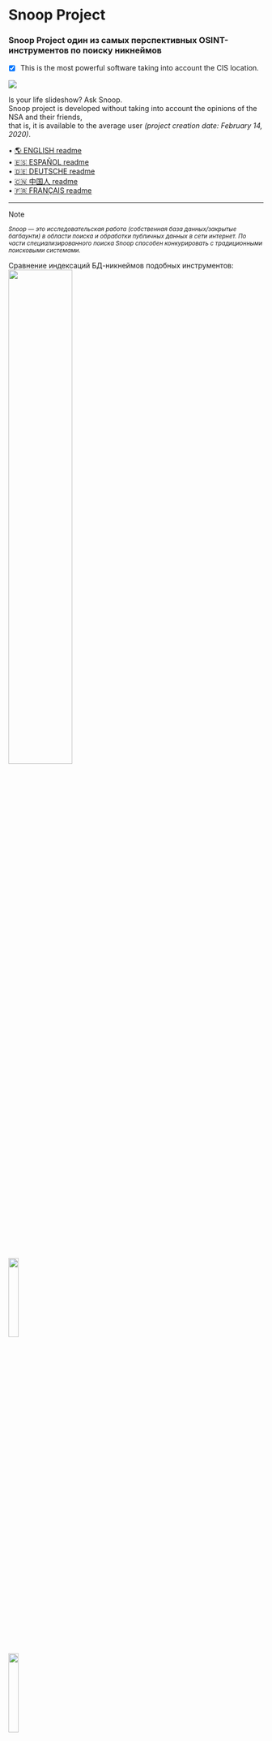 Snoop Project
=============

### Snoop Project один из самых перспективных OSINT-инструментов по поиску никнеймов
- [X] This is the most powerful software taking into account the CIS location.

<img src="https://raw.githubusercontent.com/snooppr/snoop/master/images/snoop.jpg" />

Is your life slideshow? Ask Snoop.  
Snoop project is developed without taking into account the opinions of the NSA and their friends,  
that is, it is available to the average user *(project creation date: February 14, 2020)*.  

 • [🌎 ENGLISH readme](https://github.com/snooppr/snoop/blob/master/README.en.md "Please feel free to improve the translation of this page.")  
 • [🇪🇸 ESPAÑOL readme](https://github.com/snooppr/snoop/blob/master/README.es.md "Por favor, siéntase libre de mejorar la traducción de esta página.")  
 • [🇩🇪 DEUTSCHE readme](https://github.com/snooppr/snoop/blob/master/README.de.md "Bitte zögern Sie nicht, die Übersetzung dieser Seite zu verbessern..")  
 • [🇨🇳 中国人 readme](https://github.com/snooppr/snoop/blob/master/README.cn.md "请随时改进此页面的翻译。")  
 • [🇫🇷 FRANÇAIS readme](https://github.com/snooppr/snoop/blob/master/README.fr.md "N'hésitez pas à améliorer la traduction de cette page.")  

 ---

> [!NOTE]
> <sub>*Snoop — это исследовательская работа (собственная база данных/закрытые багбаунти) в области поиска и обработки публичных данных в сети интернет. По части специализированного поиска Snoop способен конкурировать с традиционными поисковыми системами.*</sub>  

Сравнение индексаций БД-никнеймов подобных инструментов:  
<img src="https://img.shields.io/badge/Snoop-~3700+%20websites-success" width="50%" />  
<img src="https://img.shields.io/badge/Sherlock-~400 websites-yellowgreen" width="20%" />  
<img src="https://img.shields.io/badge/Spiderfoot-~350 websites-yellowgreen" width="20%" />  
<img src="https://img.shields.io/badge/Whatsmyname-~300 websites-yellowgreen" width="20%" />  
<img src="https://img.shields.io/badge/Namechk-~100 websites-red" width="15%" />  


| Платформа             | Поддержка |
|-----------------------|:---------:|
| <img src="https://raw.githubusercontent.com/snooppr/snoop/master/icons/Linux.png" width="5%" /> GNU/Linux             |     ✅    |
| <img src="https://raw.githubusercontent.com/snooppr/snoop/master/icons/Windows.png" width="5%" /> Windows 7/10 (32/64)  |     ✅    |
| <img src="https://raw.githubusercontent.com/snooppr/snoop/master/icons/Android.png" width="5%" /> Android (Termux)      |     ✅    |
| <img src="https://raw.githubusercontent.com/snooppr/snoop/master/icons/macOS.png" width="5%" /> macOS                 |     🚫    |
| <img src="https://raw.githubusercontent.com/snooppr/snoop/master/icons/IOS.png" width="5%" /> IOS                   |     🚫    |
| <img src="https://raw.githubusercontent.com/snooppr/snoop/master/icons/WSL.png" width="5%" /> WSL                   |     🚫    |  


Snoop for OS Windows and GNU/Linux
==================================

**Snoop Local database**  
<img src="https://raw.githubusercontent.com/snooppr/snoop/master/images/snoop_run.png" />  
[Snoop full version database 3700+ websites ⚡️⚡️⚡️](https://raw.githubusercontent.com/snooppr/snoop/master/websites.md "Database Snoop")  

## Релиз/Release
<img src="https://raw.githubusercontent.com/snooppr/snoop/master/images/snoop box.png" width="35%" />  

**RU**: Snoop поставляется готовыми сборками (релиз) и не требует зависимостей (библиотек) или установки python,
то есть работает на чистой машине с OS Windows или GNU/Linux.  
**EN**: Snoop comes with ready-made assemblies (release) and does not require dependencies (libraries) or python installation, that is, it runs on a clean machine with OS Windows or GNU/Linux.  
┗━━ ⬇️[Download Snoop Project](https://github.com/snooppr/snoop/releases "скачать готовую сборку Snoop для Windows и GNU/Linux")  

<img src="https://raw.githubusercontent.com/snooppr/snoop/master/images/Run.gif"/>  

<details>
<summary> 🟣 Snoop Project Plugins</summary>  

### 1. Demonstration of one of the methods in the Plugin — 〘GEO_IP/domain〙  
https://github.com/snooppr/snoop/assets/61022210/ab20ec4f-8eb2-40ff-b773-4e3443ad2a70  

$$$$

Reports are also available in csv/txt/CLI/maps  
<img src="https://raw.githubusercontent.com/snooppr/snoop/master/images/GEO_IPcsv.jpeg" />  

$$$$

Report in HTML format on the OSM map (Snoop full version)  
<img src="https://raw.githubusercontent.com/snooppr/snoop/master/images/plugin GEO_IP_domain.jpg" />  

$$$$
### 2. Demonstration of one of the methods in the Plugin — 〘Yandex_parser〙  
<img src="https://raw.githubusercontent.com/snooppr/snoop/master/images/Yandex_parser.gif" />  

$$$$

Search report dozen nickname (Plugin — Yandex_parser)  
<img src="https://raw.githubusercontent.com/snooppr/snoop/master/images/Yandex_parser 4.png" />  

$$$$

### 3. Demonstration of one of the methods in the Plugin — 〘Reverse Vgeocoder〙  
https://github.com/snooppr/snoop/assets/61022210/0be6ac32-c72f-4a18-9c9e-3413085f57c3  

Snoop выбирает из грязных данных (цифры, буквы, спецсимволы) лишь геокоррдинаты, расставляет по ним маркеры на карте и подписывает их близлежащими населенными пунками.  

Visualization of signed geocoordinates: HTML report (Snoop full version)  
<img src="https://raw.githubusercontent.com/snooppr/snoop/master/images/plugin Reverse Vgeocoder.jpg" />  

</details>

<details>
<summary> 🟤 Самостоятельная сборка ПО из исходного кода/Self-build software from source</summary>  

**Native Installation**  
+ Примечание: не делать так, если хотите установить snoop на android/termux
*(установка отличается, для этого смотри специальный пункт ниже).*  
+ Примечание: требуемая версия python 3.7+

```
# Клонировать репозиторий
$ git clone https://github.com/snooppr/snoop

# Войти в рабочий каталог
$ cd ~/snoop

# Установить python3 и python3-pip, если они не установлены
$ apt-get update && apt-get install python3 python3-pip

# Установить зависимости 'requirements'
$ pip install --upgrade pip
$ python3 -m pip install -r requirements.txt
# Если вместо флагов стран отображаются буквенные коды, доставить пакет шрифта, например (цветной)
$ apt-get install fonts-noto-color-emoji или $ apt-get install ttf-ancient-fonts (монохромный)
# На OS Windows использовать cmd или powershell (на выбор по удобству), но не WSL!
```
</details>

<details>
<summary> 🟢 Использование/Using</summary>  

```
usage: snoop_cli [search arguments...] nickname
or
usage: snoop_cli [service arguments | plugins arguments]


$ snoop_cli --help #запуск сборки на GNU/Linux

Справка

optional arguments:
  -h, --help            show this help message and exit

service arguments:
  --version, -V         About: вывод на печать версий:: OS; Snoop;
                        Python и Лицензии
  --list-all, -l        Вывести на печать детальную информацию о базе
                        данных Snoop
  --donate, -d          Пожертвовать на развитие Snoop Project-а,
                        получить/приобрести Snoop full version
  --autoclean, -a       Удалить все отчеты, очистить место
  --update, -U          Обновить Snoop

plugins arguments:
  --module, -m          OSINT поиск: задействовать различные плагины
                        Snoop:: IP/GEO/YANDEX

search arguments:
  nickname              Никнейм разыскиваемого пользователя.
                        Поддерживается поиск одновременно нескольких имен.
                        Ник, содержащий в своем имени пробел, заключается в
                        кавычки
  --verbose, -v         Во время поиска 'nickname' выводить на печать
                        подробную вербализацию
  --web-base, -w        Подключиться для поиска 'nickname' к
                        динамично-обновляемой web_БД (3700+ сайтов). В demo
                        version функция отключена
  --site , -s <site_name> 
                        Указать имя сайта из БД '--list-all'. Поиск
                        'nickname' на одном указанном ресурсе, допустимо
                        использовать опцию '-s' несколько раз
  --exclude , -e <country_code> 
                        Исключить из поиска выбранный регион,
                        допустимо использовать опцию '-e' несколько раз,
                        например, '-e RU -e WR' исключить из поиска Россию и
                        Мир
  --include , -i <country_code> 
                        Включить в поиск только выбранный регион,
                        допустимо использовать опцию '-i' несколько раз,
                        например, '-i US -i UA' поиск по США и Украине
  --country-sort, -c    Печать и запись результатов по странам, а не по алфавиту
  --time-out , -t <digit> 
                        Установить выделение макс.времени на ожидание
                        ответа от сервера (секунды). Влияет на
                        продолжительность поиска. Влияет на 'Timeout ошибки'.
                        Вкл. эту опцию необходимо при медленном интернет
                        соединении (по умолчанию 9с)
  --found-print, -f     Выводить на печать только найденные аккаунты
  --no-func, -n         ✓Монохромный терминал, не использовать цвета в url
                        ✓Запретить открытие web browser-а
                        ✓Отключить вывод на печать флагов стран
                        ✓Отключить индикацию и статус прогресса
  --userlist , -u <file> 
                        Указать файл со списком user-ов. Snoop
                        интеллектуально обработает данные и предоставит
                        доп.отчеты
  --save-page, -S       Сохранять найденные странички пользователей в
                        локальные html-файлы
  --cert-on, -C         Вкл проверку сертификатов на серверах. По
                        умолчанию проверка сертификатов на серверах отключена,
                        что позволяет обрабатывать проблемные сайты без ошибок
  --headers , -H <User-Agent> 
                        Задать user-agent вручную, агент заключается
                        в кавычки, по умолчанию для каждого сайта задается
                        случайный либо переопределенный user-agent из БД snoop
  --quick, -q           Быстрый и агрессивный режим поиска. Не
                        обрабатывает повторно сбойные ресурсы, в следствие
                        чего, ускоряется поиск, но и немного повышается
                        Bad_raw. Quick-режим не выводит промежуточные
                        результаты на печать, потребляет больше ресурсов,
                        эффективен и предназначен для Snoop full version

```  

**Example**
```
# Для поиска только одного пользователя:
$ python3 snoop.py nickname1 #Running from source
$ snoop_cli nickname1 #Running from release linux
# Или, например, кириллица поддерживается:
$ python3 snoop.py олеся #Running from source
# Для поиска имени, содержащего пробел:
$ snoop_cli "ivan ivanov" #Running from release linux
$ snoop_cli ivan_ivanov #Running from release linux
$ snoop_cli ivan-ivanov #Running from release linux

# Запуск на OS Windows:
$ python snoop.py nickname1 #Running from source
$ snoop_cli.exe nickname1 #Running from release win
# Для поиска одного и более юзеров:
$ snoop_cli.exe nickname1 nickname2 nickname123321 #Running from release win

# Поиск множества юзеров — сортировка вывода результатов по странам;
# избежание зависаний на сайтах (чаще 'мёртвая зона' зависит от ip-адреса пользователя);
# выводить на печать только найденные аккаунты; сохранять странички найденных
# аккаунтов локально; указать файл со списком разыскиваемых аккаунтов;
# подключиться для поиска к расширяемой и обновляемой web-base Snoop;
# исключить из поиска все сайты в RU-регионе:
$ snoop_cli -с -t 6 -f -S -u ~/file.txt -w -e RU #Running from release linux

# Поиск двух username на двух ресурсах:
$ snoop_cli -s habr -s lichess chikamaria irina

# проверить базу данных Snoop:
$ snoop_cli --list-all #Running from release linux

# распечатать справку по функциям Snoop:
$ snoop_cli --help #Running from release linux

# Задействовать плагины Snoop:
$ snoop_cli --module #Running from release linux

# Получить Snoop full version:
$ snoop_cli --donate
```

+ **'ctrl + c'** — прервать поиск.  
+ Найденные учетные записи будут храниться в
`~/snoop/results/nicknames/*{txt|csv|html}`.  
+ csv открывать в *office, разделитель полей **запятая**.  
+ Уничтожить **все** результаты поиска — удалить каталог '~/snoop/results',
или в т.ч. и сбросить кэш `snoop_cli.exe --autoclean #Running from release OS Windows`.

```
# Обновляйте Snoop для тестирования новых функций в ПО:
$ python3 snoop.py --update #требуется установка Git.
```
</details>  

<details>
<summary> 🔵 Snoop for Android</summary>  

 • [Для удобства отдельный мануал (необязательно)](https://github.com/snooppr/snoop/blob/master/README_android.md "Snoop for Android")  

<p align="center">  
  <img src="https://raw.githubusercontent.com/snooppr/snoop/master/images/Snoop_2android.png" width="70%"/>  
</p>  

$$search-nickname$$  
<p align="center">  
  <img src="https://raw.githubusercontent.com/snooppr/snoop/master/images/snoopandroid.png" />  
</p>  

$$plugins$$
<img src="https://raw.githubusercontent.com/snooppr/snoop/master/images/Snoop_termux.plugins.png" />  

**Native Installation**  

Установить [Termux](https://f-droid.org/ru/packages/com.termux/ "F-Droid")  
```
# ПРИМЕЧАНИЕ_1!: если у пользователя ошибки при $ 'pkg update', например из-за цензуры в стране,
# и/или из-за того, что Termux давно не обновлялся на устройстве пользователя,
# то удаление/установка Termux-приложения не поможет,
# т.к. после удаления старые репозитории остаются на устройстве пользователя, решение:
$ termux-change-repo 
# и выбрать получение обновлений (для всех репо) из другого зеркала-репозитория.

# Войти в домашнюю папку Termux (т.е. просто открыть Termux)
$ termux-setup-storage
$ pwd #/data/data/com.termux/files/home #дефолтный/домашний каталог

# Установить python3 и зависимости
$ apt update && pkg upgrade && pkg install python libcrypt libxml2 libxslt git
$ pip install --upgrade pip

# Клонировать репозиторий
$ git clone https://github.com/snooppr/snoop

# Войти в рабочий каталог Snoop и установить зависимости 'requirements_android.txt'
$ cd ~/snoop
$ python3 -m pip install -r requirements_android.txt

# Опционально ↓
# Чтобы расширить вывод терминала в Termux (по умолчанию 2к строк отображение в CLI),
# например, отображение всей БД опции '--list-all [1/2]'  
# добавить строку 'terminal-transcript-rows=10000' в файл '~/.termux/termux.properties'
# (крайне полезная опция доступна в Termux v0.114+). 
# Перезапустить Termux.  

# Пользователь также может запускать snoop по команде 'snoop' из любого места в CLI, создав alias.
$ cd && echo "alias snoop='cd && cd snoop && python snoop.py'" >> .bashrc && bash  

# Пользователь также может выполнить быструю проверку интересующего его сайта по БД,
# не используя опцию "--list-all", используя команду "snoopcheck".
$ cd && echo "alias snoopcheck='cd && cd snoop && echo 2 | python snoop.py --list-all | grep -i'" >> .bashrc && bash  

# ПРИМЕЧАНИЕ_2!: Snoop довольно умён и может автоматически открывать результаты поиска во внешнем веб-браузере:  
$ cd && pkg install termux-tools; echo 'allow-external-apps=true' >>.termux/termux.properties  
# перезапустить Termux.  
# По окончанию поиска работы snoop на запрос выбора, "чем открыть результаты поиска" выбрать дефолтный/системный HTMLviewer.  

# ПРИМЕЧАНИЕ_3!: после отключения РФ от Лондонской точки обмена интернет-трафиком скорость поиска Snoop
# (возможно и у других поставщиков связи) на мобильных операторах Мегафон/Yota упала в ~2 раза.
```
ПРИМЕЧАНИЕ_4!: если у пользователя Android ущербный (то есть 12+) и ломает Termux, читайте инструкцию по решению проблемы [здесь](https://github.com/agnostic-apollo/Android-Docs/blob/master/en/docs/apps/processes/phantom-cached-and-empty-processes.md#how-to-disable-the-phantom-processes-killing).  
ПРИМЕЧАНИЕ_5!: поддерживаются старые пропатченные python версии 3.7-3.10 из [termux_tur repo](https://github.com/termux-user-repository/tur/tree/master/tur).  

<p align="center">  
  <img src="https://raw.githubusercontent.com/snooppr/snoop/master/images/Android%20snoop_run.gif" width="40%" />  
</p>  

</details>

<details>
<summary> 🔴 Основные ошибки/Basic errors in</summary>

|  Сторона  |                         Проблема                      | Решение |
|:---------:| ------------------------------------------------------|:-------:|
| ========= |=======================================================| ======= |
| Клиент    |Блокировка соединения проактивной защитой (*Kaspersky) |    1    |
|           |Недостаточная скорость интернет соединения EDGE/3G     |    2    |
|           |Слишком низкое значение опции '-t'                     |    2    |
|           |недопустимое nickname                                  |    3    |
|           |Ошибки соединения: [GipsysTeam; Nixp; Ddo; Mamochki;   |    7    |
|           |Ложные результаты (Беларусь): [D3; ChangeORG]          |    4    |
|           |Отсутствие результатов (РФ): [Strava]                  |    4    |
| ========= |=======================================================| ======= |
| Провайдер |Internet Censorship                                    |    4    |
| ========= |=======================================================| ======= |
| Сервер    |Сайт изменил свой ответ/API; обновился CF/WAF          |    5    |
|           |Блокировка сервером диапазона ip-адресов клиента       |    4    |
|           |Срабатывание/защита ресурса captch-ей                  |    4    |
|           |Некоторые сайты временно недоступны, технические работы|    6    |
| ========= |=======================================================| ======= |

Примечание — в Snoop Project разработана мощная система детектирования различных проблем в т.ч. и интернет-цензуры. Условно в большинстве случаев пользователь не получает ложноположительные результаты при поиске на «проблемных ресурсах», т.к. Snoop отлично их подавляет, а в некоторых случаях, например, Etsy/Poker сайты — получает (намеренная, неограниченная демонстрация проблемы пользователю и того, что поиск в Snoop Project можно было бы произвести более эффективными способами, например, используя прокси/vpn из свободных от цензуры/санкций локаций).  

Решения:
1. Перенастроить свой Firewall *(например, замечено, что Kaspersky блочит доступ к ресурсам для взрослых)*.

2. Проверить скорость своего интернет соединения:  
`python3 snoop.py -v nickname`  
Если какой-либо из параметров сети выделен красным цветом, Snoop может подвисать во время поиска.  
При низкой скорости увеличить значение 'x' опции '--time-out x':  
`python3 snoop.py -t 15 nickname`  

3. Фактически это не ошибка. Исправить nickname  
*(например, на некоторых сайтах недопустимы символы кириллицы; "пробелы" или 'вьетнамо-китайская кодировка'
в именах пользователей, в целях экономии времени: — запросы фильтруются)*.

4. **Сменить свой ip-адрес**  
Интернет цензура (внутренняя и внешняя по локационному признаку/санкции) — самое распространенное из-за чего пользователь получает ошибки пропуска/ложного срабатывания/и в некоторых случаях '**Увы**'.
Иногда, при частом повторном запросе за короткий промежуток времени, сервер конкретного ресурса может заблочить ip-адрес клиента на непродолжительное время (обычно до одной минуты, в течение которой бессмысленно выполнять запросы).  
При использовании Snoop с IP адреса провайдера мобильного оператора скорость **может** упасть в разы, зависит от провайдера.  
Самый действенный способ решить проблему — **ИСПОЛЬЗОВАТЬ VPN**, TOR слабо подходит на роль помощника и сам подвергается сильнейшему давлению со стороны цензурирования многих веб-сайтов.  

<p align="center">  
  <img src="https://raw.githubusercontent.com/snooppr/snoop/master/images/censorship.png" width="70%" />  
</p>  
<p align="center">  
Пример внутренней интернет-цензуры.  
</p>  

<p align="center">  
  <img src="https://raw.githubusercontent.com/snooppr/snoop/master/images/internet_censorship.png" width="90%" />  
</p>  
<p align="center">  
Пример внешней интернет-цензуры.  
</p>  

5. Открыть в Snoop репозитории на Github-e Issue/Pull request  
*(сообщить об этом разработчику)*.

6. Не обращать внимание, сайты иногда уходят на ремонтные работы и возвращаются в строй.

7. [Проблема](https://wiki.debian.org/ContinuousIntegration/TriagingTips/openssl-1.1.1 "проблема простая и решаемая") с openssl в некоторых дистрибутивах GNU/Linux, а также проблема с сайтами, которые не обновлялись годами. Проблема эта встречается, если пользователь намеренно запустил snoop с опцией '--cert-on'.  
Решение не использовать опцию «--cert-on» или:
```
$ sudo nano /etc/ssl/openssl.cnf

# Изменить в самом низу файла строки:
[MinProtocol = TLSv1.2]
на
[MinProtocol = TLSv1]

[CipherString = DEFAULT@SECLEVEL=2]
на
[CipherString = DEFAULT@SECLEVEL=1]
```
</details>

<details>
<summary> 🟠 Дополнительная информация/Additional information</summary>

 • [История развития проекта/History](https://raw.githubusercontent.com/snooppr/snoop/master/changelog.txt "Project development history").  

 • [Лицензия Snoop Project/License](https://github.com/snooppr/snoop/blob/master/COPYRIGHT).  

 • [Документация/Documentation](https://drive.google.com/open?id=12DzAQMgTcgeG-zJrfDxpUbFjlXcBq5ih).  

 • **Отпечаток публичного ключа:**	[076DB9A00B583FFB606964322F1154A0203EAE9D](https://raw.githubusercontent.com/snooppr/snoop/master/PublicKey.asc "pgp key").  

 • **Информация для юридических лиц:** Snoop Project включен в реестр отечественного ПО с заявленным кодом: 26.30.11.16 Программное Обеспечение, обеспечивающее выполнение установленных действий при проведении оперативно-розыскных мероприятий.
Приказ Минкомсвязи РФ №515 реестровый № 7012.  

 • **Snoop неидеален:** вэб-сайты падают; закрывающие теги отсутствуют; соединения цензурируются; хостинги вовремя не оплачиваются.
Время от времени необходимо следить за всем этим "Web rock 'n' roll", поэтому донаты приветствуются:
[примеры коррекции БД/Example close/bad websites](https://drive.google.com/file/d/1CJxGRJECezDsaGwxpEw34iJ8MJ9LXCIG/view?usp=sharing).    

 • **Сжатие репозитория 27 января 2022г.:** если возникли проблемы сделайте 'git clone' по новому.  

 • **Слияние веток snoop_termux и master 12 октября 2023г.:** чтобы и дальше получать обновления для Snoop for Android/Termux перейдите на ветку 'master'::  
 `$ git checkout master`  

 • **Внимание**❗️ Из-за цензуры письма с 'mailru' и 'yandex' не доходят до международного почтового сервиса 'protonmail'. Пользователи mailru/yandex пишите запросы на запасную почту: snoopproject@ya.ru  

 • **Визуализация  коммитов:** от рождения проекта до пятницы тринадцатого 2023г/~3года.  

https://user-images.githubusercontent.com/61022210/212534128-bc0e5779-a367-4d0a-86cb-c52503ee53c4.mp4  

 • **Условно-расчётная финансовая стоимость разработки Snoop Project:** на октябрь 2023г/3,5года.  

<p align="center">  
  <img src="https://raw.githubusercontent.com/snooppr/snoop/master/images/Cost_estimate.png" />  
</p>

• **Отзывы о ПО Snoop Project.**  
<p align="center">  
  <img src="https://raw.githubusercontent.com/snooppr/snoop/master/images/Reviews.jpg" />  
</p>
</details>
